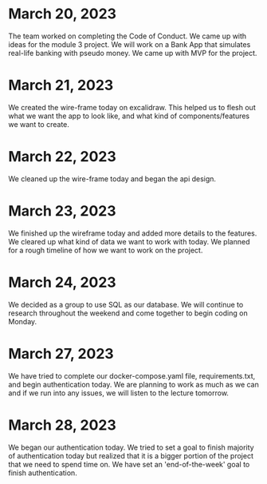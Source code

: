 # March 20, 2023
The team worked on completing the Code of Conduct. We came up with ideas for the module 3 project.
We will work on a Bank App that simulates real-life banking with pseudo money.
We came up with MVP for the project.


# March 21, 2023
We created the wire-frame today on excalidraw. This helped us to flesh out what we want the app to look like,
and what kind of components/features we want to create.


# March 22, 2023
We cleaned up the wire-frame today and began the api design.


# March 23, 2023
We finished up the wireframe today and added more details to the features. We cleared up what kind of data we want to work with today.
We planned for a rough timeline of how we want to work on the project.


# March 24, 2023
We decided as a group to use SQL as our database. We will continue to research throughout the weekend and come together to begin coding on Monday.


# March 27, 2023
We have tried to complete our docker-compose.yaml file, requirements.txt, and begin authentication today. We are planning to work as much as we can and if we run into any issues, we will listen to the lecture tomorrow.


# March 28, 2023
We began our authentication today. We tried to set a goal to finish majority of authentication today but realized that it is a bigger portion of the project that we need to spend time on. We have set an 'end-of-the-week' goal to finish authentication.
